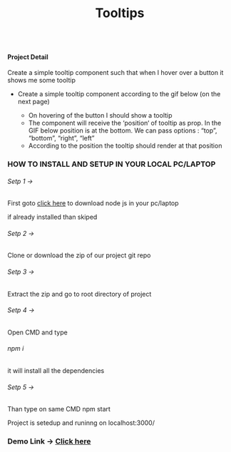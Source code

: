 <h1 align="center">Tooltips</h1> <br/><br/>

<h4>Project Detail</h4>
<p>Create a simple tooltip component such that when I hover over a button it shows me some
tooltip
</p>

<ul>
    <li>Create a simple tooltip component according to the gif below (on the next page)</li>
    <ul>
        <li>On hovering of the button I should show a tooltip</li>
        <li>The component will receive the ‘position‘ of tooltip as prop. In the GIF below
position is at the bottom. We can pass options : “top”, “bottom”, “right”, “left”</li>
        <li>According to the position the tooltip should render at that position</li>
    </ul>
</ul>


<h3>HOW TO INSTALL AND SETUP IN YOUR LOCAL PC/LAPTOP</h3>
<h6>Setp 1 -></h6> <p>First goto <a href="https://nodejs.org/en">click here</a> to download node js in your pc/laptop</p>
</h6><p>if already installed than skiped</p>

<h6>Setp 2 -></h6><p>Clone or download the zip of our project git repo</p>
<h6>Setp 3 -></h6><p>Extract the zip and go to root directory of project</p>
<h6>Setp 4 -></h6><p>Open CMD and type <h6>npm i</h6> it will install all the dependencies</p>
<h6>Setp 5 -></h6><p>Than type on same CMD npm start</p>

<p>Project is setedup and runinng on localhost:3000/</p>

<h3>Demo Link -> <a href="https://647a33803089253dd3527a21--visionary-moxie-000258.netlify.app/">Click here</a></h3>